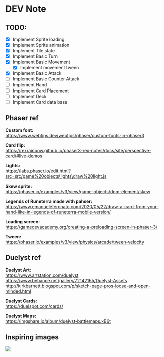 # DEV Note

## TODO:

- [x] Implement Sprite loading
- [x] Implement Sprite animation
- [x] Implement Tile state
- [x] Implement Basic Turn
- [x] Implement Basic Movement
  - [x] Implement movement tween
- [x] Implement Basic Attack
- [ ] Implement Basic Counter Attack
- [ ] Implement Hand
- [ ] Implement Card Placement
- [ ] Implement Deck
- [ ] Implement Card data base

## Phaser ref

**Custom font:**  
https://www.webtips.dev/webtips/phaser/custom-fonts-in-phaser3

**Card flip:**  
https://rexrainbow.github.io/phaser3-rex-notes/docs/site/perspective-card/#live-demos

**Lights:**  
https://labs.phaser.io/edit.html?src=src/game%20objects\lights\draw%20light.js  

**Skew sprite:**  
https://phaser.io/examples/v3/view/game-objects/dom-element/skew

**Legends of Runeterra made with pahser:**  
https://www.emanueleferonato.com/2020/05/22/draw-a-card-from-your-hand-like-in-legends-of-runeterra-mobile-version/

**Loading screen:**  
https://gamedevacademy.org/creating-a-preloading-screen-in-phaser-3/

**Tween:**  
https://phaser.io/examples/v3/view/physics/arcade/tween-velocity

## Duelyst ref

**Duelyst Art:**  
https://www.artstation.com/duelyst  
https://www.behance.net/gallery/72142165/Duelyst-Assets  
http://kirkbarnett.blogspot.com/p/sketch-page-pros-loose-and-open-minded.html  

**Duelyst Cards:**  
https://duelspot.com/cards/

**Duelyst Maps:**  
https://imgshare.io/album/duelyst-battlemaps.xB6t

## Inspiring images

![](https://cdnb.artstation.com/p/assets/images/images/013/705/071/large/danny-huynh-danny-huynh-duelyst-redstonebattlemaplow.jpg)